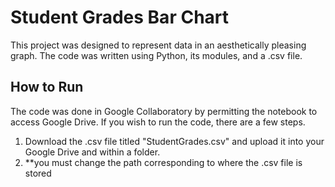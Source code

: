 # Student Grades Bar Chart

This project was designed to represent data in an aesthetically pleasing graph. The code was written using Python, its modules, and a .csv file.

## How to Run

The code was done in Google Collaboratory by permitting the notebook to access Google Drive.
If you wish to run the code, there are a few steps.
1. Download the .csv file titled "StudentGrades.csv" and upload it into your Google Drive and within a folder.
2. **you must change the path corresponding to where the .csv file is stored 
